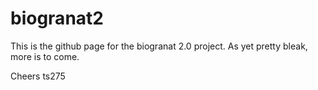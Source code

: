 # biogranat2

This is the github page for the biogranat 2.0 project. As yet pretty bleak, more is to come.

Cheers
ts275
